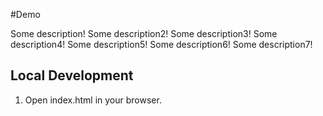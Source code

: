 #Demo

Some description!
Some description2!
Some description3!
Some description4!
Some description5!
Some description6!
Some description7!

## Local Development

1. Open index.html in your browser.

